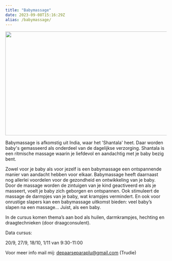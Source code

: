 ```yaml
---
title: "Babymassage"
date: 2023-09-08T15:16:29Z
alias: /babymassage/
---
```


<img alt="Babymassage" srcset="https://res.cloudinary.com/piith/image/upload/f_auto,c_fill,w_745,h_323,q_auto/2023/09/babymassage.jpg#dimensions=large-landscape&amp;align=right 1x, https://res.cloudinary.com/piith/image/upload/f_auto,c_fill,w_745,h_323,q_auto/2023/09/babymassage.jpg#dimensions=large-landscape&amp;align=right 2x" src="https://res.cloudinary.com/piith/image/upload/f_auto,c_fill,w_745,h_323,q_auto/2023/09/babymassage.jpg#dimensions=large-landscape&amp;align=right" width="745" height="323" decoding="async" data-nimg="1" loading="lazy" style="color:transparent">

Babymassage is afkomstig uit India, waar het 'Shantala' heet. Daar worden baby's gemasseerd als onderdeel van de dagelijkse verzorging. Shantala is een ritmische massage waarin je liefdevol en aandachtig met je baby bezig bent. 

Zowel voor je baby als voor jezelf is een babymassage een ontspannende manier van aandacht hebben voor elkaar. Babymassage heeft daarnaast nog allerlei voordelen voor de gezondheid en ontwikkeling van je baby. Door de massage worden de zintuigen van je kind geactiveerd en als je masseert, voelt je baby zich geborgen en ontspannen. Ook stimuleert de massage de darmpjes van je baby, wat krampjes vermindert. En ook voor onrustige slapers kan een babymassage uitkomst bieden: veel baby’s slapen na een massage… Juist, als een baby.

In de cursus komen thema’s aan bod als huilen, darmkrampjes, hechting en draagtechnieken (door draagconsulent).

Data cursus:

20/9, 27/9, 18/10, 1/11 van 9:30-11:00

Voor meer info mail mij: [depaarseparaplu@gmail.com](mailto:depaarseparaplu@gmail.com) (Trudie)

